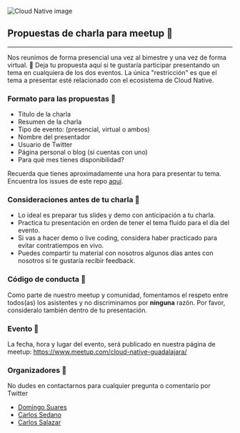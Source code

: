 ![Cloud Native image](https://secure.meetupstatic.com/photos/event/1/6/0/e/highres_483365646.jpeg)
## Propuestas de charla para meetup 🎉
-----------------------------------

Nos reunimos de forma presencial una vez al bimestre y una vez de forma virtual. 📢
Deja tu propuesta aquí si te gustaría participar presentando un tema en cualquiera de los dos eventos.
La única "restricción" es que el tema a presentar esté relacionado con el ecosistema de Cloud Native.

### Formato para las propuestas 🎤
* Titulo de la charla
* Resumen de la charla
* Tipo de evento: (presencial, virtual o ambos)
* Nombre del presentador
* Usuario de Twitter
* Página personal o blog (si cuentas con uno)
* Para qué mes tienes disponibilidad?

Recuerda que tienes aproximadamente una hora para presentar tu tema.
Encuentra los issues de este repo [aquí](https://github.com/cloudnativemx/propuestas-meetup-gdl/issues).

### Consideraciones antes de tu charla 📖
* Lo ideal es preparar tus slides y demo con anticipación a tu charla.
* Practica tu presentación en orden de tener el tema fluido para el día del evento.
* Si vas a hacer demo o live coding, considera haber practicado para evitar contratiempos en vivo.
* Puedes compartir tu material con nosotros algunos días antes con nosotros si te gustaría recibir feedback.

### Código de conducta 💯
Como parte de nuestro meetup y comunidad, fomentamos el respeto entre todos(as) los asistentes y no discriminamos por **ninguna** razón.
Por favor, consideralo también dentro de tu presentación.

### Evento 🍻
La fecha, hora y lugar del evento, será publicado en nuestra página de meetup:
https://www.meetup.com/cloud-native-guadalajara/

### Organizadores 📩
No dudes en contactarnos para cualquier pregunta o comentario por Twitter
* [Domingo Suares](https://twitter.com/domix)
* [Carlos Sedano](https://twitter.com/weirderror)
* [Carlos Salazar](https://twitter.com/chuucksc)
